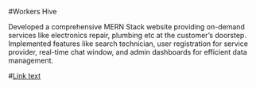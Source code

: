 #Workers Hive

Developed a comprehensive MERN Stack website providing on-demand services like electronics repair, plumbing etc
at the customer’s doorstep. Implemented features like search technician, user registration for service provider,
real-time chat window, and admin dashboards for efficient data management. 

#[Link text](https://workers-hive.vercel.app/)


